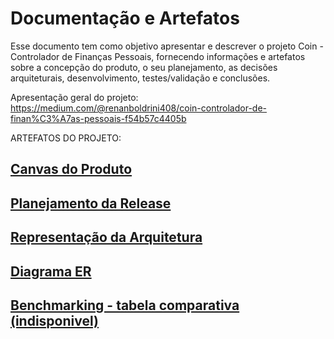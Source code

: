 # Documentação e Artefatos

Esse documento tem como objetivo apresentar e descrever o projeto Coin - Controlador de Finanças Pessoais, fornecendo informações e artefatos sobre a concepção do produto, o seu planejamento, as decisões arquiteturais, desenvolvimento, testes/validação e conclusões.

Apresentação geral do projeto:
https://medium.com/@renanboldrini408/coin-controlador-de-finan%C3%A7as-pessoais-f54b57c4405b

ARTEFATOS DO PROJETO:

## [Canvas do Produto](canvas-do-produto.md)

## [Planejamento da Release](planejamento-da-release.md)

## [Representação da Arquitetura](representacao-da-arquitetura.md) 

## [Diagrama ER](testes.md)

## [Benchmarking - tabela comparativa (indisponivel)](testes.md)



